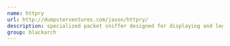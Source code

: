 ```yaml
---
name: httpry
url: http://dumpsterventures.com/jason/httpry/
description: specialized packet sniffer designed for displaying and logging HTTP traffic. URL : http://dumpsterventures.com/jason/httpry/ Groups : blackarch blackarch-sniffer
group: blackarch
---
```

